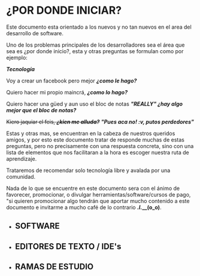 # ¿POR DONDE INICIAR?

Este documento esta orientado a los nuevos y no tan nuevos en el area del desarrollo de software.

Uno de los problemas principales de los desarrolladores sea el área que sea es ¿por donde inicio?, esta y otras preguntas se formulan como por ejemplo:

_**Tecnología**_

Voy a crear un facebook pero mejor _**¿como le hago?**_

Quiero hacer mi propio maincrá, _**¿como lo hago?**_

Quiero hacer una güed y aun uso el bloc de notas _**"REALLY" ¿hay algo mejor que el bloc de notas?**_

~~Kiero jaquiar el feis, _**¿kien me alluda?**_~~ _**"Pues aca no! :v, putos perdedores"**_

Estas y otras mas, se encuentran en la cabeza de nuestros queridos amigos, y por esto este documento tratar de responde muchas de estas preguntas, pero no precisamente con una respuesta concreta, sino con una lista de elementos que nos facilitaran a la hora es escoger nuestra ruta de aprendizaje.

Trataremos de recomendar solo tecnología libre y avalada por una comunidad.

Nada de lo que se encuentre en este documento sera con el ánimo de favorecer, promocionar, o divulgar herramientas/software/cursos de pago, "si quieren  promocionar algo tendrán que aportar mucho contenido a este documento e invitarme a mucho café de lo contrario _**.I.**_**\_\_\(o\_o\)**.

* ## SOFTWARE
* ## EDITORES DE TEXTO / IDE's
* ## RAMAS DE ESTUDIO



